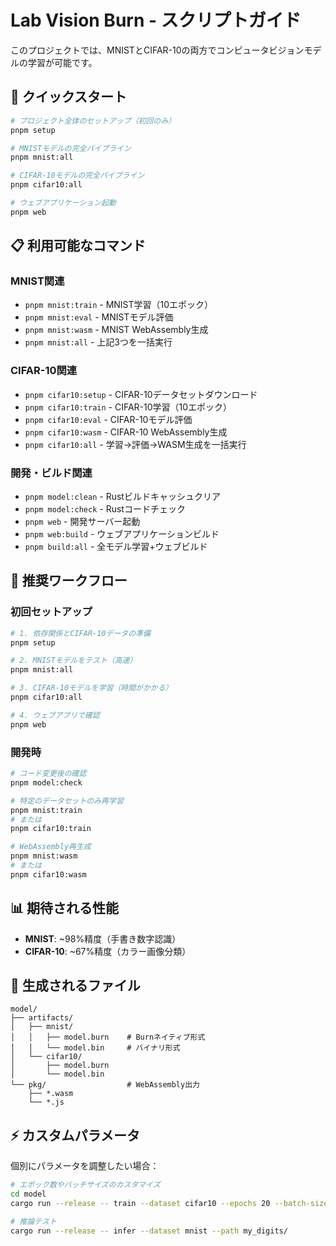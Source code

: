# Lab Vision Burn - スクリプトガイド

このプロジェクトでは、MNISTとCIFAR-10の両方でコンピュータビジョンモデルの学習が可能です。

## 🚀 クイックスタート

```bash
# プロジェクト全体のセットアップ（初回のみ）
pnpm setup

# MNISTモデルの完全パイプライン
pnpm mnist:all

# CIFAR-10モデルの完全パイプライン  
pnpm cifar10:all

# ウェブアプリケーション起動
pnpm web
```

## 📋 利用可能なコマンド

### MNIST関連
- `pnpm mnist:train` - MNIST学習（10エポック）
- `pnpm mnist:eval` - MNISTモデル評価
- `pnpm mnist:wasm` - MNIST WebAssembly生成
- `pnpm mnist:all` - 上記3つを一括実行

### CIFAR-10関連
- `pnpm cifar10:setup` - CIFAR-10データセットダウンロード
- `pnpm cifar10:train` - CIFAR-10学習（10エポック）
- `pnpm cifar10:eval` - CIFAR-10モデル評価
- `pnpm cifar10:wasm` - CIFAR-10 WebAssembly生成
- `pnpm cifar10:all` - 学習→評価→WASM生成を一括実行

### 開発・ビルド関連
- `pnpm model:clean` - Rustビルドキャッシュクリア
- `pnpm model:check` - Rustコードチェック
- `pnpm web` - 開発サーバー起動
- `pnpm web:build` - ウェブアプリケーションビルド
- `pnpm build:all` - 全モデル学習+ウェブビルド

## 🎯 推奨ワークフロー

### 初回セットアップ
```bash
# 1. 依存関係とCIFAR-10データの準備
pnpm setup

# 2. MNISTモデルをテスト（高速）
pnpm mnist:all

# 3. CIFAR-10モデルを学習（時間がかかる）
pnpm cifar10:all

# 4. ウェブアプリで確認
pnpm web
```

### 開発時
```bash
# コード変更後の確認
pnpm model:check

# 特定のデータセットのみ再学習
pnpm mnist:train
# または
pnpm cifar10:train

# WebAssembly再生成
pnpm mnist:wasm
# または  
pnpm cifar10:wasm
```

## 📊 期待される性能

- **MNIST**: ~98%精度（手書き数字認識）
- **CIFAR-10**: ~67%精度（カラー画像分類）

## 📁 生成されるファイル

```
model/
├── artifacts/
│   ├── mnist/
│   │   ├── model.burn    # Burnネイティブ形式
│   │   └── model.bin     # バイナリ形式
│   └── cifar10/
│       ├── model.burn
│       └── model.bin
└── pkg/                  # WebAssembly出力
    ├── *.wasm
    └── *.js
```

## ⚡ カスタムパラメータ

個別にパラメータを調整したい場合：

```bash
# エポック数やバッチサイズのカスタマイズ
cd model
cargo run --release -- train --dataset cifar10 --epochs 20 --batch-size 64

# 推論テスト
cargo run --release -- infer --dataset mnist --path my_digits/
```